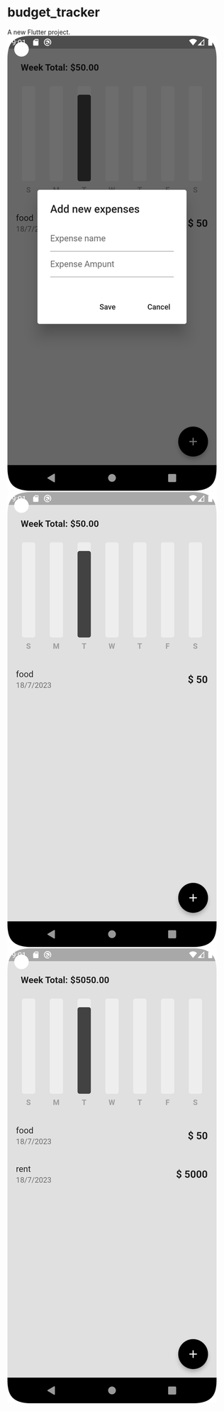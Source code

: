 # budget_tracker

A new Flutter project.
![Alt text](https://raw.githubusercontent.com/Sudiptagupta217/budget_tracker_app/master/assets/images/Screenshot_20230718_204708.png)
![Alt text](https://raw.githubusercontent.com/Sudiptagupta217/budget_tracker_app/master/assets/images/Screenshot_20230718_204613.png)
![Alt text](https://raw.githubusercontent.com/Sudiptagupta217/budget_tracker_app/master/assets/images/Screenshot_20230718_204726.png)
